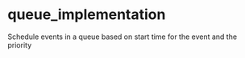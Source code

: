# queue_implementation
Schedule events in a queue based on start time for the event and the priority
